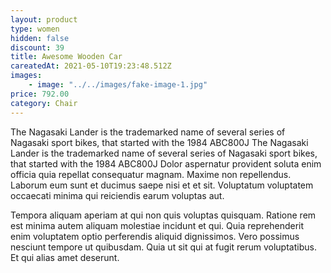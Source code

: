 ```yaml
---
layout: product
type: women
hidden: false
discount: 39
title: Awesome Wooden Car
careatedAt: 2021-05-10T19:23:48.512Z
images:
    - image: "../../images/fake-image-1.jpg"
price: 792.00
category: Chair
---
```

The Nagasaki Lander is the trademarked name of several series of Nagasaki sport bikes, that started with the 1984 ABC800J
The Nagasaki Lander is the trademarked name of several series of Nagasaki sport bikes, that started with the 1984 ABC800J
Dolor aspernatur provident soluta enim officia quia repellat consequatur magnam. Maxime non repellendus. Laborum eum sunt et ducimus saepe nisi et et sit. Voluptatum voluptatem occaecati minima qui reiciendis earum voluptas aut.
 Tempora aliquam aperiam at qui non quis voluptas quisquam. Ratione rem est minima autem aliquam molestiae incidunt et qui. Quia reprehenderit enim voluptatem optio perferendis aliquid dignissimos. Vero possimus nesciunt tempore ut quibusdam. Quia ut sit qui at fugit rerum voluptatibus. Et qui alias amet deserunt.
